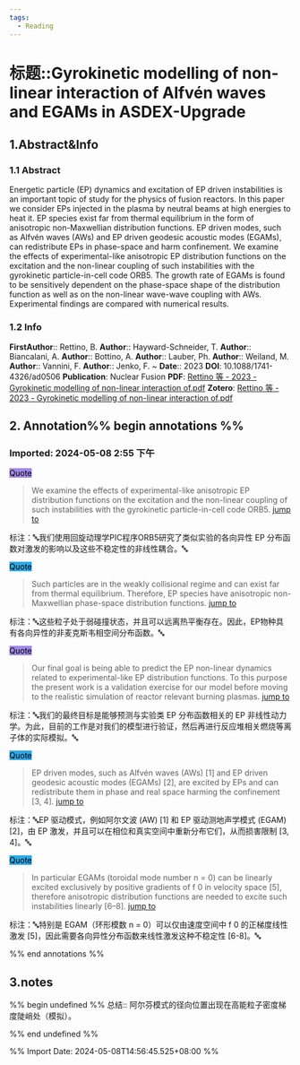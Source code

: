 ```yaml
---
tags:
  - Reading
---
```

# 标题::Gyrokinetic modelling of non-linear interaction of Alfvén waves and EGAMs in ASDEX-Upgrade

## 1.Abstract&Info
### 1.1 Abstract
Energetic particle (EP) dynamics and excitation of EP driven instabilities is an important topic of study for the physics of fusion reactors. In this paper we consider EPs injected in the plasma by neutral beams at high energies to heat it. EP species exist far from thermal equilibrium in the form of anisotropic non-Maxwellian distribution functions. EP driven modes, such as Alfvén waves (AWs) and EP driven geodesic acoustic modes (EGAMs), can redistribute EPs in phase-space and harm confinement. We examine the effects of experimental-like anisotropic EP distribution functions on the excitation and the non-linear coupling of such instabilities with the gyrokinetic particle-in-cell code ORB5. The growth rate of EGAMs is found to be sensitively dependent on the phase-space shape of the distribution function as well as on the non-linear wave-wave coupling with AWs. Experimental findings are compared with numerical results.

### 1.2 Info
**FirstAuthor**:: Rettino, B. 
**Author**:: Hayward-Schneider, T. 
**Author**:: Biancalani, A. 
**Author**:: Bottino, A. 
**Author**:: Lauber, Ph. 
**Author**:: Weiland, M. 
**Author**:: Vannini, F. 
**Author**:: Jenko, F. 
~
**Date**:: 2023
**DOI**: 10.1088/1741-4326/ad0506
**Publication**: Nuclear Fusion
**PDF**: [Rettino 等 - 2023 - Gyrokinetic modelling of non-linear interaction of.pdf](file://E:\Zotero\storage\TJ56N7NK\Rettino%20等%20-%202023%20-%20Gyrokinetic%20modelling%20of%20non-linear%20interaction%20of.pdf)
**Zotero**: [Rettino 等 - 2023 - Gyrokinetic modelling of non-linear interaction of.pdf](zotero://select/library/items/TJ56N7NK)


## 2. Annotation%% begin annotations %%


### Imported: 2024-05-08 2:55 下午


<mark style="background-color: #a28ae5">Quote</mark>
>We examine the effects of experimental-like anisotropic EP distribution functions on the excitation and the non-linear coupling of such instabilities with the gyrokinetic particle-in-cell code ORB5. [jump to](zotero://open-pdf/library/items/TJ56N7NK?page=2&annotation=JKY8KL55)

标注：🔤我们使用回旋动理学PIC程序ORB5研究了类似实验的各向异性 EP 分布函数对激发的影响以及这些不稳定性的非线性耦合。🔤

<mark style="background-color: #2ea8e5">Quote</mark>
>Such particles are in the weakly collisional regime and can exist far from thermal equilibrium. Therefore, EP species have anisotropic non-Maxwellian phase-space distribution functions. [jump to](zotero://open-pdf/library/items/TJ56N7NK?page=2&annotation=84N8KEJ6)

标注：🔤这些粒子处于弱碰撞状态，并且可以远离热平衡存在。因此，EP物种具有各向异性的非麦克斯韦相空间分布函数。🔤

<mark style="background-color: #a28ae5">Quote</mark>
>Our final goal is being able to predict the EP non-linear dynamics related to experimental-like EP distribution functions. To this purpose the present work is a validation exercise for our model before moving to the realistic simulation of reactor relevant burning plasmas. [jump to](zotero://open-pdf/library/items/TJ56N7NK?page=2&annotation=NUUY8L99)

标注：🔤我们的最终目标是能够预测与实验类 EP 分布函数相关的 EP 非线性动力学。为此，目前的工作是对我们的模型进行验证，然后再进行反应堆相关燃烧等离子体的实际模拟。🔤

<mark style="background-color: #2ea8e5">Quote</mark>
>EP driven modes, such as Alfvén waves (AWs) [1] and EP driven geodesic acoustic modes (EGAMs) [2], are excited by EPs and can redistribute them in phase and real space harming the confinement [3, 4]. [jump to](zotero://open-pdf/library/items/TJ56N7NK?page=2&annotation=YMDJ7BZI)

标注：🔤EP 驱动模式，例如阿尔文波 (AW) [1] 和 EP 驱动测地声学模式 (EGAM) [2]，由 EP 激发，并且可以在相位和真实空间中重新分布它们，从而损害限制 [3, 4]。🔤

<mark style="background-color: #2ea8e5">Quote</mark>
>In particular EGAMs (toroidal mode number n = 0) can be linearly excited exclusively by positive gradients of f 0 in velocity space [5], therefore anisotropic distribution functions are needed to excite such instabilities linearly [6–8]. [jump to](zotero://open-pdf/library/items/TJ56N7NK?page=2&annotation=NFF9ZZ6N)

标注：🔤特别是 EGAM（环形模数 n = 0）可以仅由速度空间中 f 0 的正梯度线性激发 [5]，因此需要各向异性分布函数来线性激发这种不稳定性 [6-8]。🔤



%% end annotations %%

## 3.notes
%% begin undefined %%
总结::
阿尔芬模式的径向位置出现在高能粒子密度梯度陡峭处（模拟）。

%% end undefined %%

%% Import Date: 2024-05-08T14:56:45.525+08:00 %%
